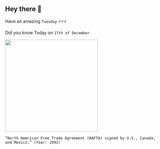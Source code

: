 ## Hey there 👋
Have an amazing `Tuesday` ⚡⚡⚡

Did you know Today on `17th of December`
 
 [<img src="https://news4sanantonio.com/resources/media/082b2201-da4f-4c39-acfb-810ffc6203fc-jumbo16x9_Nafta.jpg?1601920059336" width="300" />](https://www.trade.gov/north-american-free-trade-agreement-nafta#:~:text=The%20North%20American%20Free%20Trade%20Agreement%20(NAFTA)%2C%20which%20was,U.S.%2DMexico%20bilateral%20commercial%20relationship.) 
 ```
“North American Free Trade Agreement (NAFTA) signed by U.S., Canada, and Mexico.” (Year: 1992)
```
